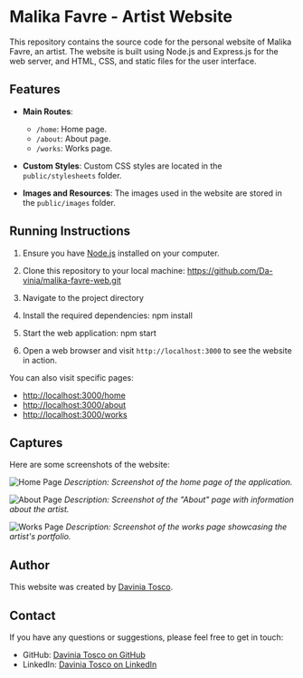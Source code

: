 # Malika Favre - Artist Website

This repository contains the source code for the personal website of Malika Favre, an artist. The website is built using Node.js and Express.js for the web server, and HTML, CSS, and static files for the user interface.

## Features

- **Main Routes**:
  - `/home`: Home page.
  - `/about`: About page.
  - `/works`: Works page.

- **Custom Styles**: Custom CSS styles are located in the `public/stylesheets` folder.

- **Images and Resources**: The images used in the website are stored in the `public/images` folder.

## Running Instructions

1. Ensure you have [Node.js](https://nodejs.org/) installed on your computer.

2. Clone this repository to your local machine: https://github.com/Da-vinia/malika-favre-web.git
   
3. Navigate to the project directory

4. Install the required dependencies: npm install

5. Start the web application: npm start

6. Open a web browser and visit `http://localhost:3000` to see the website in action.
   
  You can also visit specific pages:
- [http://localhost:3000/home](http://localhost:3000/home)
- [http://localhost:3000/about](http://localhost:3000/about)
- [http://localhost:3000/works](http://localhost:3000/works)

## Captures

Here are some screenshots of the website:

![Home Page](/images/readme/home_page.png)
*Description: Screenshot of the home page of the application.*

![About Page](images/readme/about_page.png)
*Description: Screenshot of the "About" page with information about the artist.*

![Works Page](images/readme/works_page.png)
*Description: Screenshot of the works page showcasing the artist's portfolio.*

## Author

This website was created by [Davinia Tosco](https://www.daviniatosco.com/).

## Contact

If you have any questions or suggestions, please feel free to get in touch:

- GitHub: [Davinia Tosco on GitHub](https://github.com/Da-vinia)
- LinkedIn: [Davinia Tosco on LinkedIn](https://www.linkedin.com/in/davinia-tosco-abreu/)


